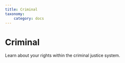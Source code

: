 ```yaml
---
title: Criminal
taxonomy:
    category: docs
---
```


# Criminal

Learn about your rights within the criminal justice system.
